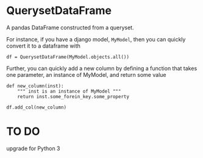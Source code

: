 # QuerysetDataFrame
A pandas DataFrame constructed from a queryset.

For instance, if you have a django model, `MyModel`, then you can quickly convert it to a dataframe with

```df = QuerysetDataFrame(MyModel.objects.all())```

Further, you can quickly add a new column by defining a function that takes one parameter, an instance of MyModel,
and return some value

```
def new_column(inst):
    """ inst is an instance of MyModel """
    return inst.some_forein_key.some_property

df.add_col(new_column)
```


# TO DO
upgrade for Python 3

